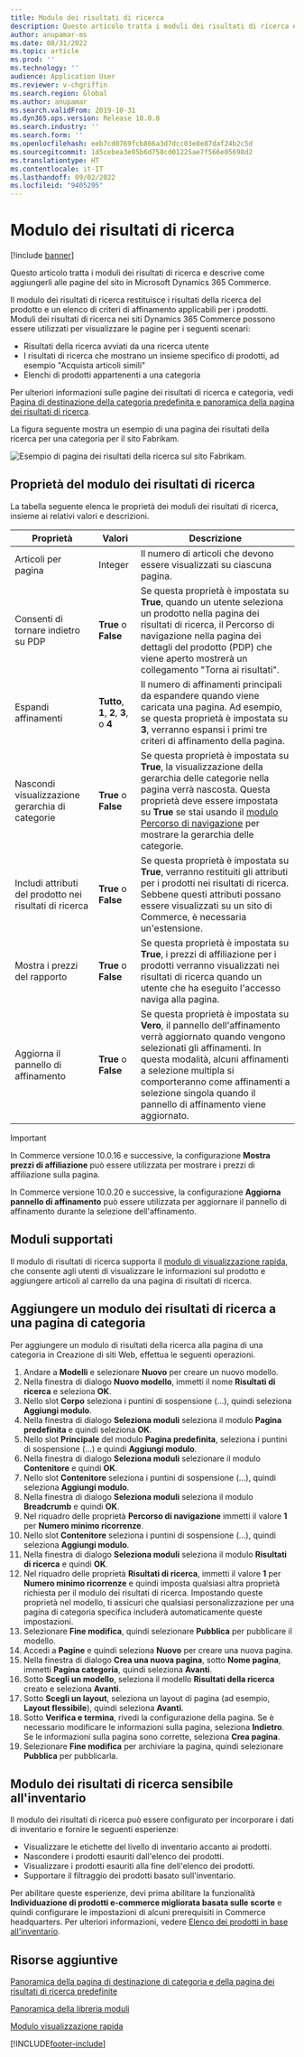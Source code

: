 ```yaml
---
title: Modulo dei risultati di ricerca
description: Questo articolo tratta i moduli dei risultati di ricerca e descrive come aggiungerli alle pagine del sito in Microsoft Dynamics 365 Commerce.
author: anupamar-ms
ms.date: 08/31/2022
ms.topic: article
ms.prod: ''
ms.technology: ''
audience: Application User
ms.reviewer: v-chgriffin
ms.search.region: Global
ms.author: anupamar
ms.search.validFrom: 2019-10-31
ms.dyn365.ops.version: Release 10.0.8
ms.search.industry: ''
ms.search.form: ''
ms.openlocfilehash: eeb7cd0769fcb866a3d7dcc03e8e87daf24b2c5d
ms.sourcegitcommit: 1d5cebea3e05b6d758cd01225ae7f566e05698d2
ms.translationtype: HT
ms.contentlocale: it-IT
ms.lasthandoff: 09/02/2022
ms.locfileid: "9405295"
---
```

# <a name="search-results-module"></a>Modulo dei risultati di ricerca

[!include [banner](includes/banner.md)]

Questo articolo tratta i moduli dei risultati di ricerca e descrive come aggiungerli alle pagine del sito in Microsoft Dynamics 365 Commerce.

Il modulo dei risultati di ricerca restituisce i risultati della ricerca del prodotto e un elenco di criteri di affinamento applicabili per i prodotti. Moduli dei risultati di ricerca nei siti Dynamics 365 Commerce possono essere utilizzati per visualizzare le pagine per i seguenti scenari:

- Risultati della ricerca avviati da una ricerca utente
- I risultati di ricerca che mostrano un insieme specifico di prodotti, ad esempio "Acquista articoli simili"
- Elenchi di prodotti appartenenti a una categoria

Per ulteriori informazioni sulle pagine dei risultati di ricerca e categoria, vedi [Pagina di destinazione della categoria predefinita e panoramica della pagina dei risultati di ricerca](category-search-page-overview.md).

La figura seguente mostra un esempio di una pagina dei risultati della ricerca per una categoria per il sito Fabrikam.

![Esempio di pagina dei risultati della ricerca sul sito Fabrikam.](./media/SimpleCategoryLandingDressCategory.png)

## <a name="search-results-module-properties"></a>Proprietà del modulo dei risultati di ricerca

La tabella seguente elenca le proprietà dei moduli dei risultati di ricerca, insieme ai relativi valori e descrizioni.

| Proprietà | Valori | Descrizione |
|----------|--------|-------------|
| Articoli per pagina | Integer | Il numero di articoli che devono essere visualizzati su ciascuna pagina. |
| Consenti di tornare indietro su PDP | **True** o **False** | Se questa proprietà è impostata su **True**, quando un utente seleziona un prodotto nella pagina dei risultati di ricerca, il Percorso di navigazione nella pagina dei dettagli del prodotto (PDP) che viene aperto mostrerà un collegamento "Torna ai risultati". |
| Espandi affinamenti | **Tutto**, **1**, **2**, **3**, o **4** | Il numero di affinamenti principali da espandere quando viene caricata una pagina. Ad esempio, se questa proprietà è impostata su **3**, verranno espansi i primi tre criteri di affinamento della pagina. |
| Nascondi visualizzazione gerarchia di categorie | **True** o **False** | Se questa proprietà è impostata su **True**, la visualizzazione della gerarchia delle categorie nella pagina verrà nascosta. Questa proprietà deve essere impostata su **True** se stai usando il [modulo Percorso di navigazione](add-breadcrumb.md) per mostrare la gerarchia delle categorie.|
| Includi attributi del prodotto nei risultati di ricerca | **True** o **False** | Se questa proprietà è impostata su **True**, verranno restituiti gli attributi per i prodotti nei risultati di ricerca. Sebbene questi attributi possano essere visualizzati su un sito di Commerce, è necessaria un'estensione.|
| Mostra i prezzi del rapporto | **True** o **False** | Se questa proprietà è impostata su **True**, i prezzi di affiliazione per i prodotti verranno visualizzati nei risultati di ricerca quando un utente che ha eseguito l'accesso naviga alla pagina. |
| Aggiorna il pannello di affinamento | **True** o **False** | Se questa proprietà è impostata su **Vero**, il pannello dell'affinamento verrà aggiornato quando vengono selezionati gli affinamenti. In questa modalità, alcuni affinamenti a selezione multipla si comporteranno come affinamenti a selezione singola quando il pannello di affinamento viene aggiornato. |

> [!IMPORTANT]
> In Commerce versione 10.0.16 e successive, la configurazione **Mostra prezzi di affiliazione** può essere utilizzata per mostrare i prezzi di affiliazione sulla pagina.
>
> In Commerce versione 10.0.20 e successive, la configurazione **Aggiorna pannello di affinamento** può essere utilizzata per aggiornare il pannello di affinamento durante la selezione dell'affinamento.

## <a name="supported-modules"></a>Moduli supportati

Il modulo di risultati di ricerca supporta il [modulo di visualizzazione rapida](quick-view-module.md), che consente agli utenti di visualizzare le informazioni sul prodotto e aggiungere articoli al carrello da una pagina di risultati di ricerca.

## <a name="add-a-search-results-module-to-a-category-page"></a>Aggiungere un modulo dei risultati di ricerca a una pagina di categoria

Per aggiungere un modulo di risultati della ricerca alla pagina di una categoria in Creazione di siti Web, effettua le seguenti operazioni.

1. Andare a **Modelli** e selezionare **Nuovo** per creare un nuovo modello.
1. Nella finestra di dialogo **Nuovo modello**, immetti il nome **Risultati di ricerca** e seleziona **OK**.
1. Nello slot **Corpo** seleziona i puntini di sospensione (...), quindi seleziona **Aggiungi modulo**.
1. Nella finestra di dialogo **Seleziona moduli** seleziona il modulo **Pagina predefinita** e quindi seleziona **OK**.
1. Nello slot **Principale** del modulo **Pagina predefinita**, seleziona i puntini di sospensione (...) e quindi **Aggiungi modulo**.
1. Nella finestra di dialogo **Seleziona moduli** selezionare il modulo **Contenitore** e quindi **OK**.
1. Nello slot **Contenitore** seleziona i puntini di sospensione (...), quindi seleziona **Aggiungi modulo**.
1. Nella finestra di dialogo **Seleziona moduli** seleziona il modulo **Breadcrumb** e quindi **OK**.
1. Nel riquadro delle proprietà **Percorso di navigazione** immetti il valore **1** per **Numero minimo ricorrenze**.
1. Nello slot **Contenitore** seleziona i puntini di sospensione (...), quindi seleziona **Aggiungi modulo**.
1. Nella finestra di dialogo **Seleziona moduli** seleziona il modulo **Risultati di ricerca** e quindi **OK**.
1. Nel riquadro delle proprietà **Risultati di ricerca**, immetti il valore **1** per **Numero minimo ricorrenze** e quindi imposta qualsiasi altra proprietà richiesta per il modulo dei risultati di ricerca. Impostando queste proprietà nel modello, ti assicuri che qualsiasi personalizzazione per una pagina di categoria specifica includerà automaticamente queste impostazioni.
1. Selezionare **Fine modifica**, quindi selezionare **Pubblica** per pubblicare il modello.
1. Accedi a **Pagine** e quindi seleziona **Nuovo** per creare una nuova pagina.
1. Nella finestra di dialogo **Crea una nuova pagina**, sotto **Nome pagina**, immetti **Pagina categoria**, quindi seleziona **Avanti**.
1. Sotto **Scegli un modello**, seleziona il modello **Risultati della ricerca** creato e seleziona **Avanti**.
1. Sotto **Scegli un layout**, seleziona un layout di pagina (ad esempio, **Layout flessibile**), quindi seleziona **Avanti**.
1. Sotto **Verifica e termina**, rivedi la configurazione della pagina. Se è necessario modificare le informazioni sulla pagina, seleziona **Indietro**. Se le informazioni sulla pagina sono corrette, seleziona **Crea pagina**.
1. Selezionare **Fine modifica** per archiviare la pagina, quindi selezionare **Pubblica** per pubblicarla.

## <a name="inventory-aware-search-results-module"></a>Modulo dei risultati di ricerca sensibile all'inventario

Il modulo dei risultati di ricerca può essere configurato per incorporare i dati di inventario e fornire le seguenti esperienze:

- Visualizzare le etichette del livello di inventario accanto ai prodotti.
- Nascondere i prodotti esauriti dall'elenco dei prodotti.
- Visualizzare i prodotti esauriti alla fine dell'elenco dei prodotti.
- Supportare il filtraggio dei prodotti basato sull'inventario.

Per abilitare queste esperienze, devi prima abilitare la funzionalità **Individuazione di prodotti e-commerce migliorata basata sulle scorte** e quindi configurare le impostazioni di alcuni prerequisiti in Commerce headquarters. Per ulteriori informazioni, vedere [Elenco dei prodotti in base all'inventario](inventory-aware-product-listing.md).

## <a name="additional-resources"></a>Risorse aggiuntive

[Panoramica della pagina di destinazione di categoria e della pagina dei risultati di ricerca predefinite](category-search-page-overview.md)

[Panoramica della libreria moduli](starter-kit-overview.md)

[Modulo visualizzazione rapida](quick-view-module.md)


[!INCLUDE[footer-include](../includes/footer-banner.md)]
